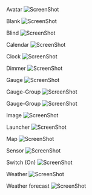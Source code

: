 Avatar
![ScreenShot](https://github.com/johnjore/Kala/blob/master/Screenshots/Avatar%2C%201x1%2C%202x2%2C%203x2.png)

Blank
![ScreenShot](https://github.com/johnjore/Kala/blob/master/Screenshots/Blank%2C%201x1.png)

Blind
![ScreenShot](https://github.com/johnjore/Kala/blob/master/Screenshots/Blind%2C%201x2%2C%202x1.png)

Calendar
![ScreenShot](https://github.com/johnjore/Kala/blob/master/Screenshots/Calendar%2C%202x3.png)

Clock
![ScreenShot](https://github.com/johnjore/Kala/blob/master/Screenshots/Clock%2C%202x1.png)

Dimmer
![ScreenShot](https://github.com/johnjore/Kala/blob/master/Screenshots/Dimmer%2C%201x1.png)

Gauge
![ScreenShot](https://github.com/johnjore/Kala/blob/master/Screenshots/Gauge%2C%201x1.png)

Gauge-Group
![ScreenShot](https://github.com/johnjore/Kala/blob/master/Screenshots/Gauge-Group%2C%203x1.png)

Gauge-Group
![ScreenShot](https://github.com/johnjore/Kala/blob/master/Screenshots/Gauge-Group%2C%20AxB.png)

Image
![ScreenShot](https://github.com/johnjore/Kala/blob/master/Screenshots/Image%2C%201x1.png)

Launcher
![ScreenShot](https://github.com/johnjore/Kala/blob/master/Screenshots/Launcher.png)

Map
![ScreenShot](https://github.com/johnjore/Kala/blob/master/Screenshots/Map%2C%202x2.png)

Sensor
![ScreenShot](https://github.com/johnjore/Kala/blob/master/Screenshots/Sensor%2C%201x1.png)

Switch (On)
![ScreenShot](https://github.com/johnjore/Kala/blob/master/Screenshots/Switch-On%2C%201x1.png)

Weather
![ScreenShot](https://github.com/johnjore/Kala/blob/master/Screenshots/Weather%2C%202x1.png)

Weather forecast
![ScreenShot](https://github.com/johnjore/Kala/blob/master/Screenshots/Weather%20forecast%2C%203x1.png)
